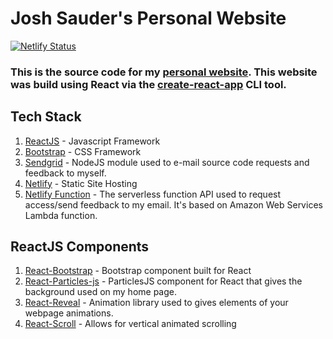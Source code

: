 # Josh Sauder's Personal Website

[![Netlify Status](https://api.netlify.com/api/v1/badges/53e04a03-6182-419c-aa29-4eb3945136ad/deploy-status)](https://app.netlify.com/sites/admiring-engelbart-be7c63/deploys)

### This is the source code for my [personal website](joshsauder.com). This website was build using React via the [create-react-app](https://facebook.github.io/create-react-app/) CLI tool.

## Tech Stack
1. [ReactJS](https://reactjs.org) - Javascript Framework
2. [Bootstrap](https://getbootstrap.com) - CSS Framework
3. [Sendgrid](https://sendgrid.com) - NodeJS module used to e-mail source code requests and feedback to myself.
4. [Netlify](https://www.netlify.com) - Static Site Hosting
5. [Netlify Function](https://www.netlify.com/docs/functions/) - The serverless function API used to request access/send feedback to my email. It's based on Amazon Web Services Lambda function.

## ReactJS Components
1. [React-Bootstrap](https://react-bootstrap.github.io) - Bootstrap component built for React
2. [React-Particles-js](https://www.npmjs.com/package/react-particles-js) - ParticlesJS component for React that gives the background used on my home page.
3. [React-Reveal](https://www.react-reveal.com) - Animation library used to gives elements of your webpage animations.
4. [React-Scroll](https://www.npmjs.com/package/react-scripts) - Allows for vertical animated scrolling
